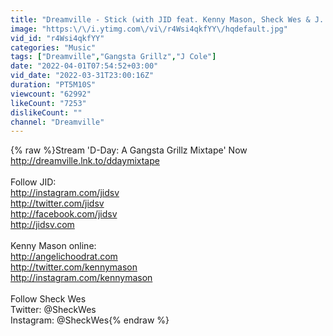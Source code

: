 ```yaml
---
title: "Dreamville - Stick (with JID feat. Kenny Mason, Sheck Wes & J. Cole [Official Audio]"
image: "https:\/\/i.ytimg.com\/vi\/r4Wsi4qkfYY\/hqdefault.jpg"
vid_id: "r4Wsi4qkfYY"
categories: "Music"
tags: ["Dreamville","Gangsta Grillz","J Cole"]
date: "2022-04-01T07:54:52+03:00"
vid_date: "2022-03-31T23:00:16Z"
duration: "PT5M10S"
viewcount: "62992"
likeCount: "7253"
dislikeCount: ""
channel: "Dreamville"
---
```

{% raw %}Stream 'D-Day: A Gangsta Grillz Mixtape' Now  <a rel="nofollow" target="blank" href="http://dreamville.lnk.to/ddaymixtape">http://dreamville.lnk.to/ddaymixtape</a> <br /><br />Follow JID:<br /><a rel="nofollow" target="blank" href="http://instagram.com/jidsv">http://instagram.com/jidsv</a> <br /><a rel="nofollow" target="blank" href="http://twitter.com/jidsv">http://twitter.com/jidsv</a> <br /><a rel="nofollow" target="blank" href="http://facebook.com/jidsv">http://facebook.com/jidsv</a> <br /><a rel="nofollow" target="blank" href="http://jidsv.com">http://jidsv.com</a><br /><br />Kenny Mason online: <br /><a rel="nofollow" target="blank" href="http://angelichoodrat.com">http://angelichoodrat.com</a> <br /><a rel="nofollow" target="blank" href="http://twitter.com/kennymason">http://twitter.com/kennymason</a> <br /><a rel="nofollow" target="blank" href="http://instagram.com/kennymason">http://instagram.com/kennymason</a><br /><br />Follow Sheck Wes<br />Twitter: @SheckWes <br />Instagram: @SheckWes{% endraw %}
